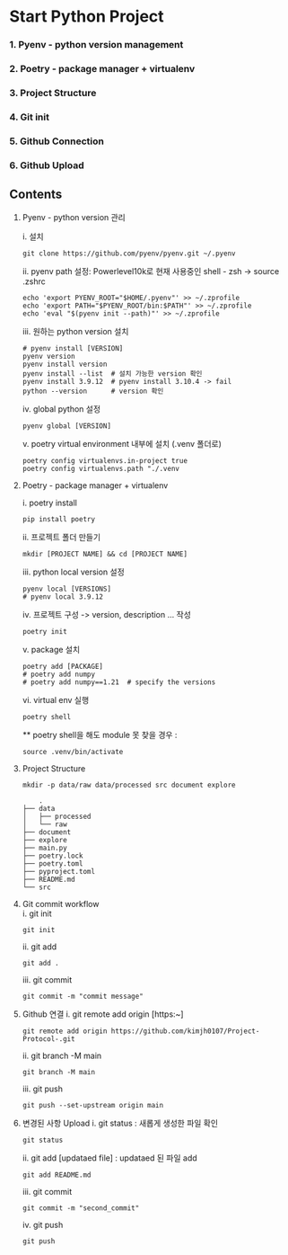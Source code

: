 # Start Python Project 
### 1. Pyenv - python version management 
### 2. Poetry - package manager + virtualenv 
### 3. Project Structure 
### 4. Git init 
### 5. Github Connection 
### 6. Github Upload 
## Contents 
1. Pyenv - python version 관리 
    
    i. 설치 
    ~~~
    git clone https://github.com/pyenv/pyenv.git ~/.pyenv
    ~~~

    ii. pyenv path 설정: Powerlevel10k로 현재 사용중인 shell - zsh -> source .zshrc 
    ~~~
    echo 'export PYENV_ROOT="$HOME/.pyenv"' >> ~/.zprofile
    echo 'export PATH="$PYENV_ROOT/bin:$PATH"' >> ~/.zprofile
    echo 'eval "$(pyenv init --path)"' >> ~/.zprofile
    ~~~

    iii. 원하는 python version 설치 
    ~~~
    # pyenv install [VERSION]
    pyenv version
    pyenv install version
    pyenv install --list  # 설치 가능한 version 확인 
    pyenv install 3.9.12  # pyenv install 3.10.4 -> fail 
    python --version      # version 확인 
    ~~~

    iv. global python 설정 
    ~~~
    pyenv global [VERSION]
    ~~~
    
    v. poetry virtual environment 내부에 설치 (.venv 폴더로)
    ~~~
    poetry config virtualenvs.in-project true
    poetry config virtualenvs.path "./.venv
    ~~~


2. Poetry - package manager + virtualenv 

    i. poetry install 
    ~~~
    pip install poetry 
    ~~~ 
    ii. 프로젝트 폴더 만들기 
    ~~~
    mkdir [PROJECT NAME] && cd [PROJECT NAME] 
    ~~~
    iii. python local version 설정 
    ~~~
    pyenv local [VERSIONS]
    # pyenv local 3.9.12
    ~~~
    iv. 프로젝트 구성 -> version, description ... 작성   
    ~~~
    poetry init
    ~~~
    v. package 설치 
    ~~~
    poetry add [PACKAGE]
    # poetry add numpy
    # poetry add numpy==1.21  # specify the versions 
    ~~~
    vi. virtual env 실행 
    ~~~
    poetry shell 
    ~~~

    ** poetry shell을 해도 module 못 찾을 경우 : 
    ~~~
    source .venv/bin/activate 
    ~~~


3. Project Structure 
    ~~~
    mkdir -p data/raw data/processed src document explore
    ~~~

    ~~~
        .
    ├── data
    │   ├── processed
    │   └── raw
    ├── document
    ├── explore
    ├── main.py
    ├── poetry.lock
    ├── poetry.toml
    ├── pyproject.toml
    ├── README.md
    └── src
    ~~~

4. Git commit workflow  
    i. git init 
    ~~~
    git init 
    ~~~ 
    ii. git add 
    ~~~
    git add . 
    ~~~
    iii. git commit 
    ~~~
    git commit -m "commit message" 
    ~~~
5. Github 연결 
    i. git remote add origin [https:~]
    ~~~
    git remote add origin https://github.com/kimjh0107/Project-Protocol-.git
    ~~~
    ii. git branch -M main 
    ~~~
    git branch -M main 
    ~~~
    iii. git push
    ~~~
    git push --set-upstream origin main     
    ~~~

6. 변경된 사항 Upload 
    i. git status : 새롭게 생성한 파일 확인 
    ~~~
    git status 
    ~~~
    ii. git add [updataed file] : updataed 된 파일 add 
    ~~~
    git add README.md 
    ~~~
    iii. git commit 
    ~~~
    git commit -m "second_commit"
    ~~~
    iv. git push 
    ~~~
    git push 
    ~~~
